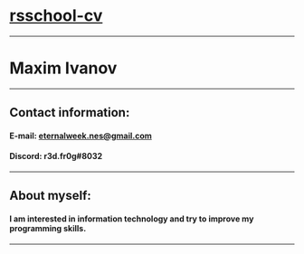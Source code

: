 # [rsschool-cv](https://github.com/R3dFr0g/rsschool-cv)
---
# Maxim Ivanov
---
## Contact information:
  
#### E-mail: eternalweek.nes@gmail.com
#### Discord: r3d.fr0g#8032 
---  
## About myself:
#### I am interested in information technology and try to improve my programming skills.  
--- 
